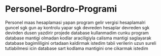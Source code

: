 # Personel-Bordro-Programi
Personel maas hesaplamasi yapan program
gelir vergisi hesaplamalri guncel
sgk gun ay kontrolu yapar
sgk devreden hesaplar
devreden sgk devirden dusen yazdirir
projede database kullanmadim cunku program database mantigi olmadan kodlar araciligiyla calisma mantigi saglayarak database bagimliligini ortadaan kaldirmak istedim tabii verilerin uzun sureli tutlabilmesi icin database sart
kodlama mantigini one cikarmak istedim
